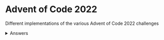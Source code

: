 # Advent of Code 2022

Different implementations of the various Advent of Code 2022 challenges

<details>
<summary>Answers</summary>
Day 1, Part 1: 71124 (C#, Python, Node.js, Go, Rust)
<br>
Day 1, Part 2: 204639 (C#, Go, Rust)
<br>
Day 2, Part 1: 15523 (C#, Go, Rust)
<br>
Day 2, Part 2: 15702 (Rust)
<br>
Day 3, Part 1: 8515 (Rust)
<br>
Day 3, Part 2: 2434 (Rust)
<br>
Day 4, Part 1: 466 (Rust)
</details>
